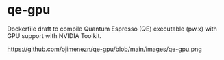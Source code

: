 # qe-gpu
Dockerfile draft to compile Quantum Espresso (QE) executable (pw.x) with GPU support with NVIDIA Toolkit.

https://github.com/ojimenezn/qe-gpu/blob/main/images/qe-gpu.png
